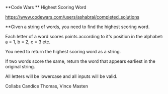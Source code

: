 **Code Wars ** 
Highest Scoring Word

https://www.codewars.com/users/ashabrai/completed_solutions

**Given a string of words, you need to find the highest scoring word.

Each letter of a word scores points according to it's position in the alphabet: a = 1, b = 2, c = 3 etc.

You need to return the highest scoring word as a string.

If two words score the same, return the word that appears earliest in the original string.

All letters will be lowercase and all inputs will be valid.


Collabs Candice Thomas, Vince Masten